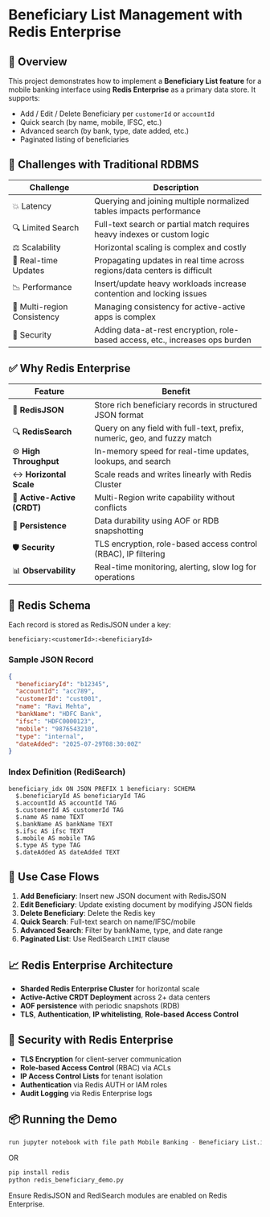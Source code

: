 
# Beneficiary List Management with Redis Enterprise

## 📌 Overview

This project demonstrates how to implement a **Beneficiary List feature** for a mobile banking interface using **Redis Enterprise** as a primary data store. It supports:

- Add / Edit / Delete Beneficiary per `customerId` or `accountId`
- Quick search (by name, mobile, IFSC, etc.)
- Advanced search (by bank, type, date added, etc.)
- Paginated listing of beneficiaries

## 🚧 Challenges with Traditional RDBMS

| Challenge | Description |
|----------|-------------|
| 💥 Latency | Querying and joining multiple normalized tables impacts performance |
| 🔍 Limited Search | Full-text search or partial match requires heavy indexes or custom logic |
| ⚖️ Scalability | Horizontal scaling is complex and costly |
| 🔄 Real-time Updates | Propagating updates in real time across regions/data centers is difficult |
| 📉 Performance | Insert/update heavy workloads increase contention and locking issues |
| 🔁 Multi-region Consistency | Managing consistency for active-active apps is complex |
| 🔐 Security | Adding data-at-rest encryption, role-based access, etc., increases ops burden |

## ✅ Why Redis Enterprise

| Feature | Benefit |
|--------|---------|
| 🧠 **RedisJSON** | Store rich beneficiary records in structured JSON format |
| 🔍 **RedisSearch** | Query on any field with full-text, prefix, numeric, geo, and fuzzy match |
| ⚙️ **High Throughput** | In-memory speed for real-time updates, lookups, and search |
| ↔️ **Horizontal Scale** | Scale reads and writes linearly with Redis Cluster |
| 🔄 **Active-Active (CRDT)** | Multi-Region write capability without conflicts |
| 💾 **Persistence** | Data durability using AOF or RDB snapshotting |
| 🛡️ **Security** | TLS encryption, role-based access control (RBAC), IP filtering |
| 📊 **Observability** | Real-time monitoring, alerting, slow log for operations |

## 🧩 Redis Schema

Each record is stored as RedisJSON under a key:

```
beneficiary:<customerId>:<beneficiaryId>
```

### Sample JSON Record

```json
{
  "beneficiaryId": "b12345",
  "accountId": "acc789",
  "customerId": "cust001",
  "name": "Ravi Mehta",
  "bankName": "HDFC Bank",
  "ifsc": "HDFC0000123",
  "mobile": "9876543210",
  "type": "internal",
  "dateAdded": "2025-07-29T08:30:00Z"
}
```

### Index Definition (RediSearch)

```
beneficiary_idx ON JSON PREFIX 1 beneficiary: SCHEMA
  $.beneficiaryId AS beneficiaryId TAG
  $.accountId AS accountId TAG
  $.customerId AS customerId TAG
  $.name AS name TEXT
  $.bankName AS bankName TEXT
  $.ifsc AS ifsc TEXT
  $.mobile AS mobile TAG
  $.type AS type TAG
  $.dateAdded AS dateAdded TEXT
```

## 🚀 Use Case Flows

1. **Add Beneficiary**: Insert new JSON document with RedisJSON
2. **Edit Beneficiary**: Update existing document by modifying JSON fields
3. **Delete Beneficiary**: Delete the Redis key
4. **Quick Search**: Full-text search on name/IFSC/mobile
5. **Advanced Search**: Filter by bankName, type, and date range
6. **Paginated List**: Use RediSearch `LIMIT` clause

## 📈 Redis Enterprise Architecture

- **Sharded Redis Enterprise Cluster** for horizontal scale
- **Active-Active CRDT Deployment** across 2+ data centers
- **AOF persistence** with periodic snapshots (RDB)
- **TLS**, **Authentication**, **IP whitelisting**, **Role-based Access Control**

## 🔐 Security with Redis Enterprise

- **TLS Encryption** for client-server communication
- **Role-based Access Control** (RBAC) via ACLs
- **IP Access Control Lists** for tenant isolation
- **Authentication** via Redis AUTH or IAM roles
- **Audit Logging** via Redis Enterprise logs

## 📦 Running the Demo

```bash
run jupyter notebook with file path Mobile Banking - Beneficiary List.ipynb
```
OR 

```bash
pip install redis
python redis_beneficiary_demo.py
```

Ensure RedisJSON and RediSearch modules are enabled on Redis Enterprise.

